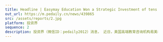 ```yaml
---
title: Headline | Easymay Education Won a Strategic Investment of tens of millions of YUAN from E-House China, aiming to be the Leader in the US High-end Study Abroad Industry
out_url: https://m.pedaily.cn/news/439865
src: /assets/reports/2.jpg
platform: 投资界
sequence: 2
description: 投资界（微信ID：pedaily2012）消息， 近日，美国高端教育咨询机构易美教育(Easymay Education )宣布完成数千万元战略投资，战略投资方是易居中国。
---
```

